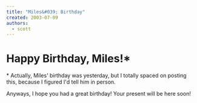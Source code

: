 ```yaml
---
title: "Miles&#039; Birthday"
created: 2003-07-09
authors: 
  - scott
---
```


# Happy Birthday, Miles!\*

  
\* Actually, Miles' birthday was yesterday, but I totally spaced on posting this, because I figured I'd tell him in person.  
  
Anyways, I hope you had a great birthday! Your present will be here soon!
